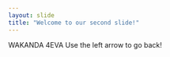 ```yaml
---
layout: slide
title: "Welcome to our second slide!"
---
```

WAKANDA 4EVA
Use the left arrow to go back!